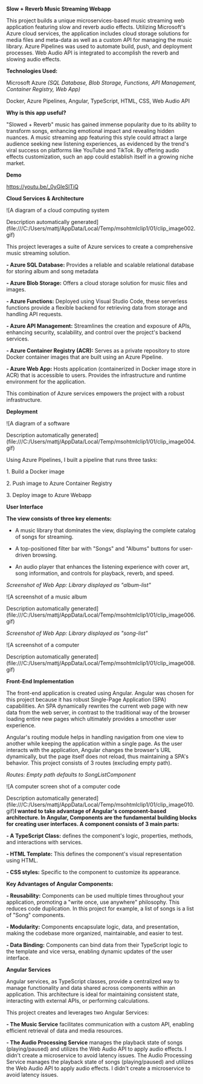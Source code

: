 **Slow + Reverb Music Streaming Webapp**

This project builds a unique microservices-based music streaming web application featuring slow and reverb audio effects. Utilizing Microsoft's Azure cloud services, the application includes cloud storage solutions for media files and meta-data as well as a custom API for managing the music library. Azure Pipelines was used to automate build, push, and deployment processes. Web Audio API is integrated to accomplish the reverb and slowing audio effects.

**Technologies Used:**

Microsoft Azure *(SQL Database, Blob Storage, Functions, API Management, Container Registry, Web App)*

Docker, Azure Pipelines, Angular, TypeScript, HTML, CSS, Web Audio API

**Why is this app useful?**

"Slowed + Reverb" music has gained immense popularity due to its ability to transform songs, enhancing emotional impact and revealing hidden nuances. A music streaming app featuring this style could attract a large audience seeking new listening experiences, as evidenced by the trend's viral success on platforms like YouTube and TikTok. By offering audio effects customization, such an app could establish itself in a growing niche market.

**Demo**

<https://youtu.be/_0yGIeSlTiQ>

**Cloud Services & Architecture**

![A diagram of a cloud computing system

Description automatically generated](file:///C:/Users/mattj/AppData/Local/Temp/msohtmlclip1/01/clip_image002.gif)

This project leverages a suite of Azure services to create a comprehensive music streaming solution.

**- Azure SQL Database:** Provides a reliable and scalable relational database for storing album and song metadata

**- Azure Blob Storage:** Offers a cloud storage solution for music files and images.

**- Azure Functions:** Deployed using Visual Studio Code, these serverless functions provide a flexible backend for retrieving data from storage and handling API requests.

**- Azure API Management:** Streamlines the creation and exposure of APIs, enhancing security, scalability, and control over the project's backend services.

**- Azure Container Registry (ACR):** Serves as a private repository to store Docker container images that are built using an Azure Pipeline.

**- Azure Web App:** Hosts application (containerized in Docker image store in ACR) that is accessible to users. Provides the infrastructure and runtime environment for the application.

This combination of Azure services empowers the project with a robust infrastructure.

**Deployment**

![A diagram of a software

Description automatically generated](file:///C:/Users/mattj/AppData/Local/Temp/msohtmlclip1/01/clip_image004.gif)

Using Azure Pipelines, I built a pipeline that runs three tasks:

1\. Build a Docker image

2\. Push image to Azure Container Registry

3\. Deploy image to Azure Webapp

**User Interface**

**The view consists of three key elements:**

- A music library that dominates the view, displaying the complete catalog of songs for streaming.

- A top-positioned filter bar with "Songs" and "Albums" buttons for user-driven browsing.

- An audio player that enhances the listening experience with cover art, song information, and controls for playback, reverb, and speed.

*Screenshot of Web App: Library displayed as "album-list"*

![A screenshot of a music album

Description automatically generated](file:///C:/Users/mattj/AppData/Local/Temp/msohtmlclip1/01/clip_image006.gif)

*Screenshot of Web App: Library displayed as "song-list"*

![A screenshot of a computer

Description automatically generated](file:///C:/Users/mattj/AppData/Local/Temp/msohtmlclip1/01/clip_image008.gif)

**Front-End Implementation**

The front-end application is created using Angular. Angular was chosen for this project because it has robust Single-Page Application (SPA) capabilities. An SPA dynamically rewrites the current web page with new data from the web server, in contrast to the traditional way of the browser loading entire new pages which ultimately provides a smoother user experience.

Angular's routing module helps in handling navigation from one view to another while keeping the application within a single page. As the user interacts with the application, Angular changes the browser's URL dynamically, but the page itself does not reload, thus maintaining a SPA's behavior. This project consists of 3 routes (excluding empty path).

*Routes: Empty path defaults to SongListComponent*

![A computer screen shot of a computer code

Description automatically generated](file:///C:/Users/mattj/AppData/Local/Temp/msohtmlclip1/01/clip_image010.gif)**I wanted to take advantage of Angular's component-based architecture. In Angular, Components are the fundamental building blocks for creating user interfaces. A component consists of 3 main parts:**

**- A TypeScript Class:** defines the component's logic, properties, methods, and interactions with services.

**- HTML Template:** This defines the component's visual representation using HTML.

**- CSS styles:** Specific to the component to customize its appearance.

**Key Advantages of Angular Components:**

**- Reusability:** Components can be used multiple times throughout your application, promoting a "write once, use anywhere" philosophy. This reduces code duplication. In this project for example, a list of songs is a list of "Song" components.

**- Modularity:** Components encapsulate logic, data, and presentation, making the codebase more organized, maintainable, and easier to test.

**- Data Binding:** Components can bind data from their TypeScript logic to the template and vice versa, enabling dynamic updates of the user interface.

**Angular Services**

Angular services, as TypeScript classes, provide a centralized way to manage functionality and data shared across components within an application. This architecture is ideal for maintaining consistent state, interacting with external APIs, or performing calculations.

This project creates and leverages two Angular Services:

**- The Music Service** facilitates communication with a custom API, enabling efficient retrieval of data and media resources.

**- The Audio Processing Service** manages the playback state of songs (playing/paused) and utilizes the Web Audio API to apply audio effects. I didn't create a microservice to avoid latency issues. The Audio Processing Service manages the playback state of songs (playing/paused) and utilizes the Web Audio API to apply audio effects. I didn't create a microservice to avoid latency issues.
